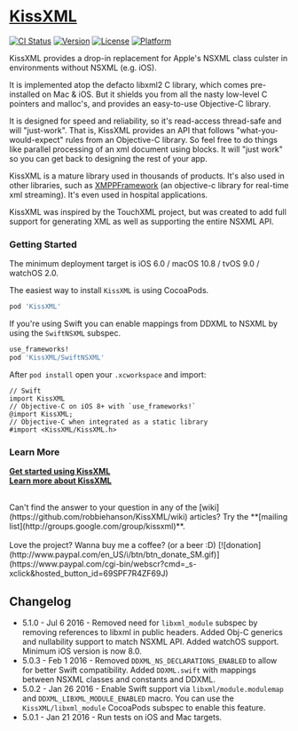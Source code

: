# [KissXML](https://github.com/robbiehanson/KissXML)

[![CI Status](http://img.shields.io/travis/robbiehanson/KissXML.svg?style=flat)](https://travis-ci.org/robbiehanson/KissXML)
[![Version](https://img.shields.io/cocoapods/v/KissXML.svg?style=flat)](http://cocoapods.org/pods/KissXML)
[![License](https://img.shields.io/cocoapods/l/KissXML.svg?style=flat)](http://cocoapods.org/pods/KissXML)
[![Platform](https://img.shields.io/cocoapods/p/KissXML.svg?style=flat)](http://cocoapods.org/pods/KissXML)

KissXML provides a drop-in replacement for Apple's NSXML class culster in environments without NSXML (e.g. iOS).

It is implemented atop the defacto libxml2 C library, which comes pre-installed on Mac & iOS.
But it shields you from all the nasty low-level C pointers and malloc's, and provides an easy-to-use Objective-C library.

It is designed for speed and reliability, so it's read-access thread-safe and will "just-work".
That is, KissXML provides an API that follows "what-you-would-expect" rules from an Objective-C library.
So feel free to do things like parallel processing of an xml document using blocks.
It will "just work" so you can get back to designing the rest of your app.

KissXML is a mature library used in thousands of products. It's also used in other libraries, such as [XMPPFramework](http://code.google.com/p/xmppframework/) (an objective-c library for real-time xml streaming). It's even used in hospital applications.

KissXML was inspired by the TouchXML project, but was created to add full support for generating XML as well as supporting the entire NSXML API.

### Getting Started

The minimum deployment target is iOS 6.0 / macOS 10.8 / tvOS 9.0 / watchOS 2.0.

The easiest way to install `KissXML` is using CocoaPods.

```ruby
pod 'KissXML'
```
If you're using Swift you can enable mappings from DDXML to NSXML by using the `SwiftNSXML` subspec.

```ruby
use_frameworks!
pod 'KissXML/SwiftNSXML'
```

After `pod install` open your `.xcworkspace` and import:

```objc
// Swift
import KissXML     
// Objective-C on iOS 8+ with `use_frameworks!`
@import KissXML;   
// Objective-C when integrated as a static library
#import <KissXML/KissXML.h>  
```

### Learn More

**[Get started using KissXML](https://github.com/robbiehanson/KissXML/wiki/GettingStarted)**<br/>
**[Learn more about KissXML](https://github.com/robbiehanson/KissXML/wiki)**<br/>

<br/>
Can't find the answer to your question in any of the [wiki](https://github.com/robbiehanson/KissXML/wiki) articles? Try the **[mailing list](http://groups.google.com/group/kissxml)**.
<br/>
<br/>
Love the project? Wanna buy me a coffee? (or a beer :D) [![donation](http://www.paypal.com/en_US/i/btn/btn_donate_SM.gif)](https://www.paypal.com/cgi-bin/webscr?cmd=_s-xclick&hosted_button_id=69SPF7R4ZF69J)

## Changelog

* 5.1.0 - Jul 6 2016 - Removed need for `libxml_module` subspec by removing references to libxml in public headers. Added Obj-C generics and nullability support to match NSXML API. Added watchOS support. Minimum iOS version is now 8.0.
* 5.0.3 - Feb 1 2016 - Removed `DDXML_NS_DECLARATIONS_ENABLED` to allow for better Swift compatibility. Added `DDXML.swift` with mappings between NSXML classes and constants and DDXML.
* 5.0.2 - Jan 26 2016 - Enable Swift support via `libxml/module.modulemap` and `DDXML_LIBXML_MODULE_ENABLED` macro. You can use the `KissXML/libxml_module` CocoaPods subspec to enable this feature. 
* 5.0.1 - Jan 21 2016 - Run tests on iOS and Mac targets. 